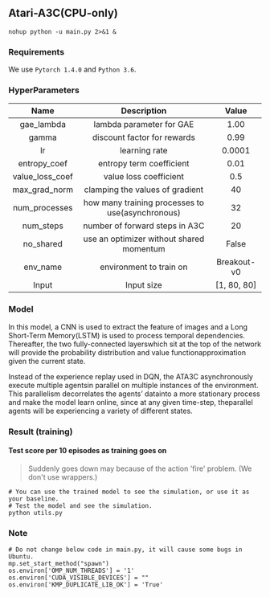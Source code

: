 ## Atari-A3C(CPU-only)
```shell
nohup python -u main.py 2>&1 &
```
### Requirements

We use `Pytorch 1.4.0` and `Python 3.6`.

### HyperParameters

|      Name       |                   Description                    |    Value    |
| :-------------: | :----------------------------------------------: | :---------: |
|   gae_lambda    |             lambda parameter for GAE             |    1.00     |
|      gamma      |           discount factor for rewards            |    0.99     |
|       lr        |                  learning rate                   |   0.0001    |
|  entropy_coef   |             entropy term coefficient             |    0.01     |
| value_loss_coef |              value loss coefficient              |     0.5     |
|  max_grad_norm  |         clamping the values of gradient          |     40      |
|  num_processes  | how many training processes to use(asynchronous) |     32      |
|    num_steps    |          number of forward steps in A3C          |     20      |
|    no_shared    |     use an optimizer without shared momentum     |    False    |
|    env_name     |             environment to train on              | Breakout-v0 |
|      Input      |                    Input size                    | [1, 80, 80] |

### Model

In this model, a CNN is used to extract the feature of images and a Long Short-Term Memory(LSTM)  is  used  to  process  temporal  dependencies.   Thereafter,  the  two  fully-connected  layerswhich sit at the top of the network will provide the probability distribution and value functionapproximation given the current state.

Instead of the experience replay used in DQN, the ATA3C asynchronously execute multiple agentsin parallel on multiple instances of the environment.  This parallelism decorrelates the agents’ datainto a more stationary process and make the model learn online, since at any given time-step, theparallel agents will be experiencing a variety of different states.



### Result (training)

#### Test score per 10 episodes as training goes on

> Suddenly goes down may because of the action 'fire' problem. (We don't use wrappers.)












```shell
# You can use the trained model to see the simulation, or use it as your baseline.
# Test the model and see the simulation.
python utils.py
```

### Note

```shell
# Do not change below code in main.py, it will cause some bugs in Ubuntu.
mp.set_start_method("spawn")
os.environ['OMP_NUM_THREADS'] = '1'
os.environ['CUDA_VISIBLE_DEVICES'] = ""
os.environ['KMP_DUPLICATE_LIB_OK'] = 'True'
```

